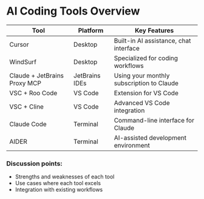 # AI Coding Tools Overview

<div class="overflow-auto h-90">
  <table class="border-collapse w-full">
    <thead>
      <tr>
        <th class="border border-gray-400 px-4 py-2 bg-gray-100">Tool</th>
        <th class="border border-gray-400 px-4 py-2 bg-gray-100">Platform</th>
        <th class="border border-gray-400 px-4 py-2 bg-gray-100">Key Features</th>
      </tr>
    </thead>
    <tbody>
      <tr>
        <td class="border border-gray-400 px-4 py-2">Cursor</td>
        <td class="border border-gray-400 px-4 py-2">Desktop</td>
        <td class="border border-gray-400 px-4 py-2">Built-in AI assistance, chat interface</td>
      </tr>
      <tr>
        <td class="border border-gray-400 px-4 py-2">WindSurf</td>
        <td class="border border-gray-400 px-4 py-2">Desktop</td>
        <td class="border border-gray-400 px-4 py-2">Specialized for coding workflows</td>
      </tr>
      <tr>
        <td class="border border-gray-400 px-4 py-2">Claude + JetBrains Proxy MCP</td>
        <td class="border border-gray-400 px-4 py-2">JetBrains IDEs</td>
        <td class="border border-gray-400 px-4 py-2">Using your monthly subscription to Claude</td>
      </tr>
      <tr>
        <td class="border border-gray-400 px-4 py-2">VSC + Roo Code</td>
        <td class="border border-gray-400 px-4 py-2">VS Code</td>
        <td class="border border-gray-400 px-4 py-2">Extension for VS Code</td>
      </tr>
      <tr>
        <td class="border border-gray-400 px-4 py-2">VSC + Cline</td>
        <td class="border border-gray-400 px-4 py-2">VS Code</td>
        <td class="border border-gray-400 px-4 py-2">Advanced VS Code integration</td>
      </tr>
      <tr>
        <td class="border border-gray-400 px-4 py-2">Claude Code</td>
        <td class="border border-gray-400 px-4 py-2">Terminal</td>
        <td class="border border-gray-400 px-4 py-2">Command-line interface for Claude</td>
      </tr>
      <tr>
        <td class="border border-gray-400 px-4 py-2">AIDER</td>
        <td class="border border-gray-400 px-4 py-2">Terminal</td>
        <td class="border border-gray-400 px-4 py-2">AI-assisted development environment</td>
      </tr>
    </tbody>
  </table>
</div>

<div class="mt-4">
  <h3>Discussion points:</h3>
  <ul>
    <li>Strengths and weaknesses of each tool</li>
    <li>Use cases where each tool excels</li>
    <li>Integration with existing workflows</li>
  </ul>
</div>

<!--
This slide provides a comprehensive overview of various AI coding tools, their platforms, and key features. The table format makes it easy to compare different options.
-->
